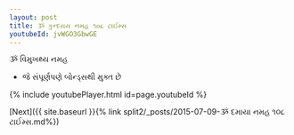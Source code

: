 ```yaml
---
layout: post
title: ૐ કુન્દરાય નમહ ૧૦૮ ટાઈમ્સ
youtubeId: jvWGO3GbwGE
---
```

 
 
 ૐ વિમુખથ્ય નમહ  
 
 -  જે સંપૂર્ણપણે બોન્ડ્સથી મુક્ત છે 
 
  
 
  
 
 
 
 
 
 


{% include youtubePlayer.html id=page.youtubeId %}
 
[Next]({{ site.baseurl }}{% link  split2/_posts/2015-07-09-ૐ દમાયા નમહ ૧૦૮ ટાઈમ્સ.md%})
 
